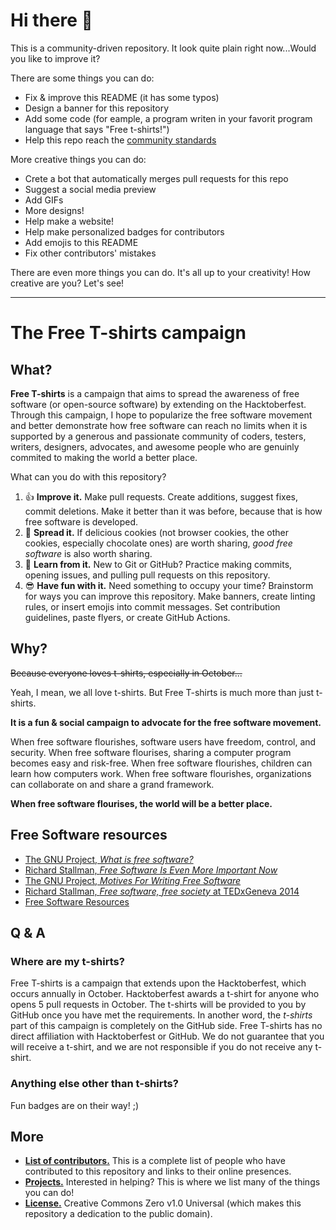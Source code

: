 # Hi there :wave:

This is a community-driven repository. It look quite plain right now...Would you like to improve it?

There are some things you can do:
- Fix & improve this README (it has some typos)
- Design a banner for this repository
- Add some code (for eample, a program writen in your favorit program language that says "Free t-shirts!")
- Help this repo reach the [community standards](https://opensource.guide/)

More creative things you can do:
- Crete a bot that automatically merges pull requests for this repo
- Suggest a social media preview
- Add GIFs
- More designs!
- Help make a website!
- Help make personalized badges for contributors
- Add emojis to this README
- Fix other contributors' mistakes

There are even more things you can do. It's all up to your creativity! How creative are you? Let's see!

- - -

# The Free T-shirts campaign

## What?

**Free T-shirts** is a campaign that aims to spread the awareness of free software (or open-source software) by extending on the Hacktoberfest. Through this campaign, I hope to popularize the free software movement and better demonstrate how free software can reach no limits when it is supported by a generous and passionate community of coders, testers, writers, designers, advocates, and awesome people who are genuinly commited to making the world a better place.

What can you do with this repository?

1. :+1: **Improve it.** Make pull requests. Create additions, suggest fixes, commit deletions. Make it better than it was before, because that is how free software is developed.
2. :loudspeaker: **Spread it.** If delicious cookies (not browser cookies, the other cookies, especially chocolate ones) are worth sharing, _good free software_ is also worth sharing.
3. :memo: **Learn from it.** New to Git or GitHub? Practice making commits, opening issues, and pulling pull requests on this repository.
4. :sunglasses: **Have fun with it.** Need something to occupy your time? Brainstorm for ways you can improve this repository. Make banners, create linting rules, or insert emojis into commit messages. Set contribution guidelines, paste flyers, or create GitHub Actions.

## Why?

~~Because everyone loves t-shirts, especially in October...~~

Yeah, I mean, we all love t-shirts. But Free T-shirts is much more than just t-shirts.

**It is a fun & social campaign to advocate for the free software movement.**

When free software flourishes, software users have freedom, control, and security. When free software flourises, sharing a computer program becomes easy and risk-free. When free software flourishes, children can learn how computers work. When free software flourishes, organizations can collaborate on and share a grand framework.

**When free software flourises, the world will be a better place.**

## Free Software resources

- [The GNU Project, _What is free software?_](https://www.gnu.org/philosophy/free-sw.en.html)
- [Richard Stallman, _Free Software Is Even More Important Now_](https://www.gnu.org/philosophy/free-software-even-more-important.html)
- [The GNU Project, _Motives For Writing Free Software_](https://www.gnu.org/philosophy/fs-motives.html)
- [Richard Stallman, _Free software, free society_ at TEDxGeneva 2014](https://youtu.be/Ag1AKIl_2GM)
- [Free Software Resources](https://www.fsf.org/resources/)

## Q & A

### Where are my t-shirts?

Free T-shirts is a campaign that extends upon the Hacktoberfest, which occurs annually in October. Hacktoberfest awards a t-shirt for anyone who opens 5 pull requests in October. The t-shirts will be provided to you by GitHub once you have met the requirements. In another word, the _t-shirts_ part of this campaign is completely on the GitHub side. Free T-shirts has no direct affiliation with Hacktoberfest or GitHub. We do not guarantee that you will receive a t-shirt, and we are not responsible if you do not receive any t-shirt.

### Anything else other than t-shirts?

Fun badges are on their way! ;)

## More

- [**List of contributors.**](CONTRIBUTORS.md) This is a complete list of people who have contributed to this repository and links to their online presences.
- [**Projects.**](https://github.com/you-create/free-tshirts/projects) Interested in helping? This is where we list many of the things you can do!
- [**License.**](LICENSE) Creative Commons Zero v1.0 Universal (which makes this repository a dedication to the public domain).
